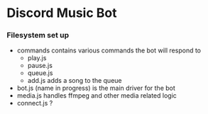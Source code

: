 # Discord Music Bot


### Filesystem set up
- commands contains various commands the bot will respond to
  - play.js
  - pause.js
  - queue.js 
  - add.js adds a song to the queue
- bot.js (name in progress) is the main driver for the bot
- media.js handles ffmpeg and other media related logic
- connect.js ?
